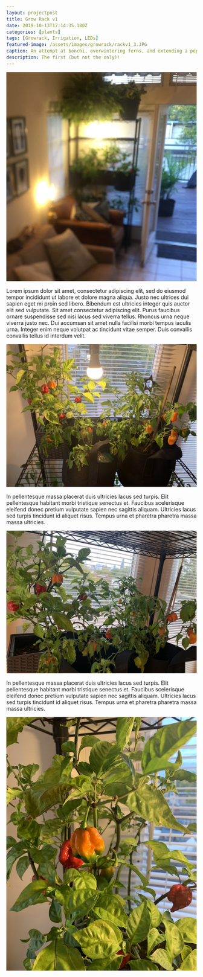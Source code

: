 ```yaml
---
layout: projectpost
title: Grow Rack v1
date: 2019-10-13T17:14:35.180Z
categories: [plants]
tags: [Growrack, Irrigation, LEDs]
featured-image: /assets/images/growrack/rackv1_3.JPG
caption: An attempt at bonchi, overwintering ferns, and extending a pepper season using SIP planters on 3 shelves, a full doorframe window, addtional single bulb, and and reflective bubble mylar for the pepper sidewalls
description: The first (but not the only)!
---
```


<a data-fancybox="gallery" href="/assets/images/growrack/rackv1_1.JPG"><img class="responsive" src="/assets/images/growrack/rackv1_1.JPG"></a>

Lorem ipsum dolor sit amet, consectetur adipiscing elit, sed do eiusmod tempor incididunt ut labore et dolore magna aliqua. Justo nec ultrices dui sapien eget mi proin sed libero. Bibendum est ultricies integer quis auctor elit sed vulputate. Sit amet consectetur adipiscing elit. Purus faucibus ornare suspendisse sed nisi lacus sed viverra tellus. Rhoncus urna neque viverra justo nec. Dui accumsan sit amet nulla facilisi morbi tempus iaculis urna. Integer enim neque volutpat ac tincidunt vitae semper. Duis convallis convallis tellus id interdum velit. 

<a data-fancybox="gallery" href="/assets/images/growrack/rackv1_2.JPG"><img class="responsive" src="/assets/images/growrack/rackv1_2.JPG"></a>

In pellentesque massa placerat duis ultricies lacus sed turpis. Elit pellentesque habitant morbi tristique senectus et. Faucibus scelerisque eleifend donec pretium vulputate sapien nec sagittis aliquam. Ultricies lacus sed turpis tincidunt id aliquet risus. Tempus urna et pharetra pharetra massa massa ultricies.

<a data-fancybox="gallery" href="/assets/images/growrack/rackv1_3.JPG"><img class="responsive" src="/assets/images/growrack/rackv1_3.JPG"></a>

In pellentesque massa placerat duis ultricies lacus sed turpis. Elit pellentesque habitant morbi tristique senectus et. Faucibus scelerisque eleifend donec pretium vulputate sapien nec sagittis aliquam. Ultricies lacus sed turpis tincidunt id aliquet risus. Tempus urna et pharetra pharetra massa massa ultricies.

<a data-fancybox="gallery" href="/assets/images/growrack/rackv1_4.JPG"><img class="responsive" src="/assets/images/growrack/rackv1_4.JPG"></a>